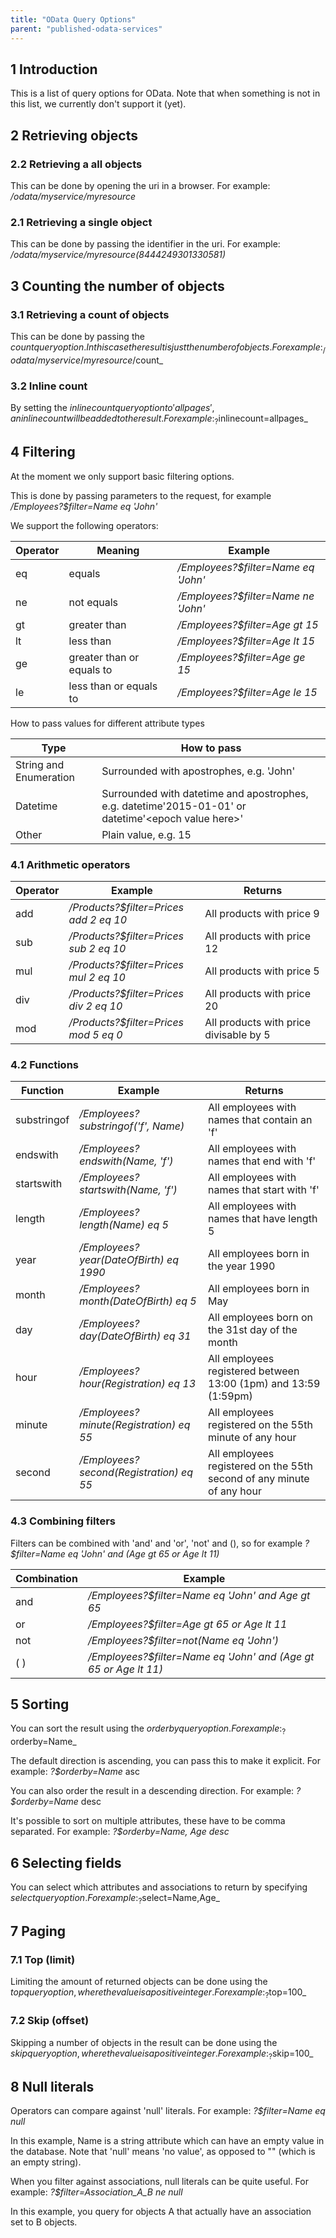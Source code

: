 ```yaml
---
title: "OData Query Options"
parent: "published-odata-services"
---
```


## 1 Introduction

This is a list of query options for OData. Note that when something is not in this list, we currently don't support it (yet).

## 2 Retrieving objects

### 2.2 Retrieving a all objects

This can be done by opening the uri in a browser. For example: _/odata/myservice/myresource_

### 2.1 Retrieving a single object

This can be done by passing the identifier in the uri. For example: _/odata/myservice/myresource(8444249301330581)_

## 3 Counting the number of objects

### 3.1 Retrieving a count of objects

This can be done by passing the $count query option. In this case the result is just the number of objects. For example: _/odata/myservice/myresource/$count_

### 3.2 Inline count

By setting the $inlinecount query option to 'allpages', an inline count will be added to the result. For example: _?$inlinecount=allpages_

## 4 Filtering

At the moment we only support basic filtering options.

This is done by passing parameters to the request, for example _/Employees?$filter=Name eq 'John'_

We support the following operators:

| Operator | Meaning | Example |
| --- | --- | --- |
| eq | equals | _/Employees?$filter=Name eq 'John'_ |
| ne | not equals | _/Employees?$filter=Name ne 'John'_ |
| gt | greater than | _/Employees?$filter=Age gt 15_ |
| lt | less than | _/Employees?$filter=Age lt 15_ |
| ge | greater than or equals to | _/Employees?$filter=Age ge 15_ |
| le | less than or equals to | _/Employees?$filter=Age le 15_ |

How to pass values for different attribute types

| Type | How to pass |
| --- | --- |
| String and Enumeration | Surrounded with apostrophes, e.g. 'John' |
| Datetime | Surrounded with datetime and apostrophes, e.g. datetime'2015-01-01' or datetime'&lt;epoch value here&gt;' |
| Other | Plain value, e.g. 15 |

### 4.1 Arithmetic operators

| Operator | Example                              | Returns |
| ---      | ---                                  | ---     |
| add      | _/Products?$filter=Prices add 2 eq 10_ | All products with price 9 |
| sub      | _/Products?$filter=Prices sub 2 eq 10_ | All products with price 12 |
| mul      | _/Products?$filter=Prices mul 2 eq 10_ | All products with price 5 |
| div      | _/Products?$filter=Prices div 2 eq 10_ | All products with price 20 |
| mod      | _/Products?$filter=Prices mod 5 eq 0_  | All products with price divisable by 5 |

### 4.2 Functions

| Function     | Example                                 | Returns |
| ---          | ---                                     | ---     |
| substringof  | _/Employees?substringof('f', Name)_     | All employees with names that contain an 'f' |
| endswith     | _/Employees?endswith(Name, 'f')_        | All employees with names that end with 'f' |
| startswith   | _/Employees?startswith(Name, 'f')_      | All employees with names that start with 'f' |
| length       | _/Employees?length(Name) eq 5_          | All employees with names that have length 5 |
| year         | _/Employees?year(DateOfBirth) eq 1990_  | All employees born in the year 1990 |
| month        | _/Employees?month(DateOfBirth) eq 5_    | All employees born in May |
| day          | _/Employees?day(DateOfBirth) eq 31_     | All employees born on the 31st day of the month |
| hour         | _/Employees?hour(Registration) eq 13_   | All employees registered between 13:00 (1pm) and 13:59 (1:59pm) |
| minute       | _/Employees?minute(Registration) eq 55_ | All employees registered on the 55th minute of any hour |
| second       | _/Employees?second(Registration) eq 55_ | All employees registered on the 55th second of any minute of any hour |

### 4.3 Combining filters

Filters can be combined with 'and' and 'or', 'not' and (), so for example _?$filter=Name eq 'John' and (Age gt 65 or Age lt 11)_

| Combination | Example |
| --- | --- |
| and | _/Employees?$filter=Name eq 'John' and Age gt 65_ |
| or | _/Employees?$filter=Age gt 65 or Age lt 11_ |
| not | _/Employees?$filter=not(Name eq 'John')_ |
| ( ) | _/Employees?$filter=Name eq 'John' and (Age gt 65 or Age lt 11)_ |

## 5 Sorting

You can sort the result using the $orderby query option. For example: _?$orderby=Name_

The default direction is ascending, you can pass this to make it explicit. For example: _?$orderby=Name_ asc

You can also order the result in a descending direction. For example: _?$orderby=Name_ desc

It's possible to sort on multiple attributes, these have to be comma separated. For example: _?$orderby=Name, Age desc_

## 6 Selecting fields

You can select which attributes and associations to return by specifying $select query option. For example: _?$select=Name,Age_

## 7 Paging

### 7.1 Top (limit)

Limiting the amount of returned objects can be done using the $top query option, where the value is a positive integer. For example: _?$top=100_

### 7.2 Skip (offset)

Skipping a number of objects in the result can be done using the $skip query option, where the value is a positive integer. For example: _?$skip=100_

## 8 Null literals

Operators can compare against 'null' literals. For example: _?$filter=Name eq null_

In this example, Name is a string attribute which can have an empty value in the database. Note that 'null' means 'no value', as opposed to "" (which is an empty string).

When you filter against associations, null literals can be quite useful. For example: _?$filter=Association_A_B ne null_

In this example, you query for objects A that actually have an association set to B objects.
